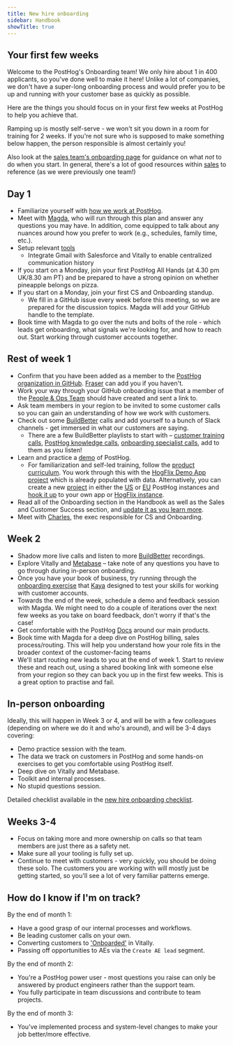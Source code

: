 ```yaml
---
title: New hire onboarding
sidebar: Handbook
showTitle: true
---
```


## Your first few weeks

Welcome to the PostHog's Onboarding team! We only hire about 1 in 400 applicants, so you've done well to make it here! Unlike a lot of companies, we don't have a super-long onboarding process and would prefer you to be up and running with your customer base as quickly as possible. 

Here are the things you should focus on in your first few weeks at PostHog to help you achieve that. 

Ramping up is mostly self-serve - we won't sit you down in a room for training for 2 weeks. If you're not sure who is supposed to make something below happen, the person responsible is almost certainly you!

Also look at the [sales team's onboarding page](/handbook/growth/sales/new-hire-onboarding) for guidance on what _not_ to do when you start. In general, there's a lot of good resources within [sales](/handbook/growth/sales/overview) to reference (as we were previously one team!)

## Day 1

- Familiarize yourself with [how we work at PostHog](/handbook/company/culture).
- Meet with [Magda](/community/profiles/33065), who will run through this plan and answer any questions you may have. In addition, come equipped to talk about any nuances around how you prefer to work (e.g., schedules, family time, etc.).
- Setup relevant [tools](/handbook/growth/sales/sales-and-cs-tools)
  - Integrate Gmail with Salesforce and Vitally to enable centralized communication history
- If you start on a Monday, join your first PostHog All Hands (at 4.30 pm UK/8.30 am PT) and be prepared to have a strong opinion on whether pineapple belongs on pizza.
- If you start on a Monday, join your first CS and Onboarding standup.
  - We fill in a GitHub issue every week before this meeting, so we are prepared for the discussion topics. Magda will add your GitHub handle to the template.
- Book time with Magda to go over the nuts and bolts of the role - which leads get onboarding, what signals we're looking for, and how to reach out. Start working through customer accounts together.

## Rest of week 1

 - Confirm that you have been added as a member to the [PostHog organization in GitHub](https://github.com/PostHog?view_as=member). [Fraser](/community/profiles/30207) can add you if you haven't.
 - Work your way through your GitHub onboarding issue that a member of the [People & Ops Team](/teams/people) should have created and sent a link to.
 - Ask team members in your region to be invited to some customer calls so you can gain an understanding of how we work with customers.
 - Check out some [BuildBetter](https://app.buildbetter.app/) calls and add yourself to a bunch of Slack channels - get immersed in what our customers are saying.
   - There are a few BuildBetter playlists to start with – [customer training calls](https://app.buildbetter.app/folders/15381), [PostHog knowledge calls](https://app.buildbetter.app/folders/14593), [onboarding specialist calls](https://app.buildbetter.app/folders/14521), add to them as you listen! 
 - Learn and practice a [demo](https://youtu.be/2jQco8hEvTI) of PostHog.
   - For familiarization and self-led training, follow the [product curriculum](/handbook/cs-and-onboarding/new-hire-onboarding#posthog-curriculum). You work through this with the [HogFlix Demo App project](https://eu.posthog.com/project/29925) which is already populated with data. Alternatively, you can create a new [project](/docs/settings/projects) in either the [US](https://us.posthog.com/) or [EU](https://eu.posthog.com/) PostHog instances and [hook it up](/docs/getting-started/install) to your own app or [HogFlix instance](https://github.com/PostHog/posthog-demo-3000).
 - Read all of the Onboarding section in the Handbook as well as the Sales and Customer Success section, and [update it as you learn more](/handbook/company/new-to-github#creating-a-pull-request).
 - Meet with [Charles](/community/profiles/28625), the exec responsible for CS and Onboarding.

## Week 2

- Shadow more live calls and listen to more [BuildBetter](https://app.buildbetter.app/) recordings.
- Explore Vitally and [Metabase](https://github.com/PostHog/company-internal/wiki/Onboarding-Workflows#metabase-account-analysis) – take note of any questions you have to go through during in-person onboarding.
- Once you have your book of business, try running through the [onboarding exercise](/handbook/cs-and-onboarding/new-hire-onboarding-exercise) that [Kaya](/community/profiles/34037) designed to test your skills for working with customer accounts.
- Towards the end of the week, schedule a demo and feedback session with Magda. We might need to do a couple of iterations over the next few weeks as you take on board feedback, don't worry if that's the case!
- Get comfortable with the PostHog [Docs](/docs) around our main products.
- Book time with Magda for a deep dive on PostHog billing, sales process/routing. This will help you understand how your role fits in the broader context of the customer-facing teams
- We'll start routing new leads to you at the end of week 1. Start to review these and reach out, using a shared booking link with someone else from your region so they can back you up in the first few weeks. This is a great option to practise and fail.

## In-person onboarding

Ideally, this will happen in Week 3 or 4, and will be with a few colleagues (depending on where we do it and who's around), and will be 3-4 days covering:

- Demo practice session with the team.
- The data we track on customers in PostHog and some hands-on exercises to get you comfortable using PostHog itself.
- Deep dive on Vitally and Metabase.
- Toolkit and internal processes.
- No stupid questions session.

Detailed checklist available in the [new hire onboarding checklist](https://docs.google.com/document/d/1DvZm6o3mBeSxwgMh2X8JAuXCLrOCS8sJAVLjC0K9VT8/edit?tab=t.0).

## Weeks 3-4

- Focus on taking more and more ownership on calls so that team members are just there as a safety net.  
- Make sure all your tooling is fully set up.
- Continue to meet with customers - very quickly, you should be doing these solo. The customers you are working with will mostly just be getting started, so you'll see a lot of very familiar patterns emerge. 


## How do I know if I'm on track?

By the end of month 1:
 - Have a good grasp of our internal processes and workflows.
 - Be leading customer calls on your own.
 - Converting customers to ['Onboarded'](/handbook/onboarding/onboarding-team#onboarding-lifecycle) in Vitally.
 - Passing off opportunities to AEs via the `Create AE lead` segment.

By the end of month 2:
 - You're a PostHog power user - most questions you raise can only be answered by product engineers rather than the support team.
 - You fully participate in team discussions and contribute to team projects.

By the end of month 3:
 - You've implemented process and system-level changes to make your job better/more effective.
